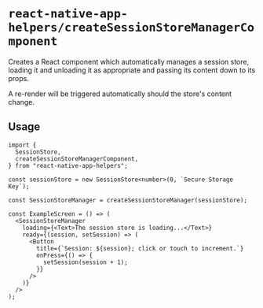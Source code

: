# `react-native-app-helpers/createSessionStoreManagerComponent`

Creates a React component which automatically manages a session store, loading
it and unloading it as appropriate and passing its content down to its props.

A re-render will be triggered automatically should the store's content change.

## Usage

```tsx
import {
  SessionStore,
  createSessionStoreManagerComponent,
} from "react-native-app-helpers";

const sessionStore = new SessionStore<number>(0, `Secure Storage Key`);

const SessionStoreManager = createSessionStoreManager(sessionStore);

const ExampleScreen = () => (
  <SessionStoreManager
    loading={<Text>The session store is loading...</Text>}
    ready={(session, setSession) => (
      <Button
        title={`Session: ${session}; click or touch to increment.`}
        onPress={() => {
          setSession(session + 1);
        }}
      />
    )}
  />
);
```
